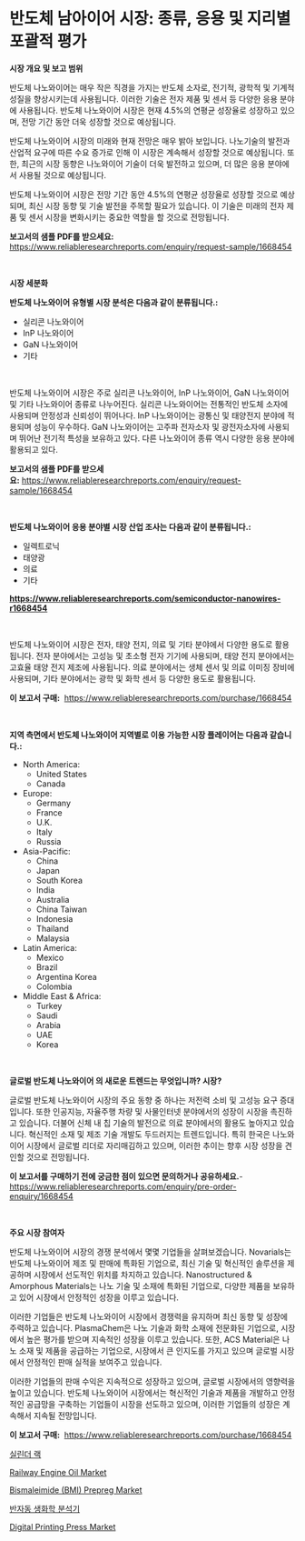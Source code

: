 <p><h1>반도체 남아이어 시장: 종류, 응용 및 지리별 포괄적 평가</h1></p><p><strong>시장 개요 및 보고 범위</strong></p>
<p><p>반도체 나노와이어는 매우 작은 직경을 가지는 반도체 소자로, 전기적, 광학적 및 기계적 성질을 향상시키는데 사용됩니다. 이러한 기술은 전자 제품 및 센서 등 다양한 응용 분야에 사용됩니다. 반도체 나노와이어 시장은 현재 4.5%의 연평균 성장율로 성장하고 있으며, 전망 기간 동안 더욱 성장할 것으로 예상됩니다.</p><p>반도체 나노와이어 시장의 미래와 현재 전망은 매우 밝아 보입니다. 나노기술의 발전과 산업적 요구에 따른 수요 증가로 인해 이 시장은 계속해서 성장할 것으로 예상됩니다. 또한, 최근의 시장 동향은 나노와이어 기술이 더욱 발전하고 있으며, 더 많은 응용 분야에서 사용될 것으로 예상됩니다.</p><p>반도체 나노와이어 시장은 전망 기간 동안 4.5%의 연평균 성장율로 성장할 것으로 예상되며, 최신 시장 동향 및 기술 발전을 주목할 필요가 있습니다. 이 기술은 미래의 전자 제품 및 센서 시장을 변화시키는 중요한 역할을 할 것으로 전망됩니다.</p></p>
<p><strong>보고서의 샘플 PDF를 받으세요:</strong> <a href="https://www.reliableresearchreports.com/enquiry/request-sample/1668454">https://www.reliableresearchreports.com/enquiry/request-sample/1668454</a></p>
<p>&nbsp;</p>
<p><strong>시장 세분화</strong></p>
<p><strong>반도체 나노와이어 유형별 시장 분석은 다음과 같이 분류됩니다.:</strong></p>
<p><ul><li>실리콘 나노와이어</li><li>InP 나노와이어</li><li>GaN 나노와이어</li><li>기타</li></ul></p>
<p>&nbsp;</p>
<p><p>반도체 나노와이어 시장은 주로 실리콘 나노와이어, InP 나노와이어, GaN 나노와이어 및 기타 나노와이어 종류로 나누어진다. 실리콘 나노와이어는 전통적인 반도체 소자에 사용되며 안정성과 신뢰성이 뛰어나다. InP 나노와이어는 광통신 및 태양전지 분야에 적용되며 성능이 우수하다. GaN 나노와이어는 고주파 전자소자 및 광전자소자에 사용되며 뛰어난 전기적 특성을 보유하고 있다. 다른 나노와이어 종류 역시 다양한 응용 분야에 활용되고 있다.</p></p>
<p><strong>보고서의 샘플 PDF를 받으세요:</strong>&nbsp;<a href="https://www.reliableresearchreports.com/enquiry/request-sample/1668454">https://www.reliableresearchreports.com/enquiry/request-sample/1668454</a></p>
<p>&nbsp;</p>
<p><strong> 반도체 나노와이어 응용 분야별 시장 산업 조사는 다음과 같이 분류됩니다.:</strong></p>
<p><ul><li>일렉트로닉</li><li>태양광</li><li>의료</li><li>기타</li></ul></p>
<p><strong><a href="https://www.reliableresearchreports.com/semiconductor-nanowires-r1668454">https://www.reliableresearchreports.com/semiconductor-nanowires-r1668454</a></strong></p>
<p>&nbsp;</p>
<p><p>반도체 나노와이어 시장은 전자, 태양 전지, 의료 및 기타 분야에서 다양한 용도로 활용됩니다. 전자 분야에서는 고성능 및 초소형 전자 기기에 사용되며, 태양 전지 분야에서는 고효율 태양 전지 제조에 사용됩니다. 의료 분야에서는 생체 센서 및 의료 이미징 장비에 사용되며, 기타 분야에서는 광학 및 화학 센서 등 다양한 용도로 활용됩니다.</p></p>
<p><strong>이 보고서 구매:</strong>&nbsp; <a href="https://www.reliableresearchreports.com/purchase/1668454">https://www.reliableresearchreports.com/purchase/1668454</a></p>
<p>&nbsp;</p>
<p><strong>지역 측면에서 반도체 나노와이어 지역별로 이용 가능한 시장 플레이어는 다음과 같습니다.:</strong></p>
<p><ul>
    <li>
        North America:
        <ul>
            <li>United States</li>
            <li>Canada</li>
        </ul>
    </li>
    <li>
        Europe:
        <ul>
            <li>Germany</li>
            <li>France</li>
            <li>U.K.</li>
            <li>Italy</li>
            <li>Russia</li>
        </ul>
    </li>
    <li>
        Asia-Pacific:
        <ul>
            <li>China</li>
            <li>Japan</li>
            <li>South Korea</li>
            <li>India</li>
            <li>Australia</li>
            <li>China Taiwan</li>
            <li>Indonesia</li>
            <li>Thailand</li>
            <li>Malaysia</li>
        </ul>
    </li>
    <li>
        Latin America:
        <ul>
            <li>Mexico</li>
            <li>Brazil</li>
            <li>Argentina Korea</li>
            <li>Colombia</li>
        </ul>
    </li>
    <li>
        Middle East & Africa:
        <ul>
            <li>Turkey</li>
            <li>Saudi</li>
            <li>Arabia</li>
            <li>UAE</li>
            <li>Korea</li>
        </ul>
    </li>
    </ul></p>
<p>&nbsp;</p>
<p><strong>글로벌 반도체 나노와이어 의 새로운 트렌드는 무엇입니까? 시장?</strong></p>
<p><p>글로벌 반도체 나노와이어 시장의 주요 동향 중 하나는 저전력 소비 및 고성능 요구 증대입니다. 또한 인공지능, 자율주행 차량 및 사물인터넷 분야에서의 성장이 시장을 촉진하고 있습니다. 더불어 신체 내 칩 기술의 발전으로 의료 분야에서의 활용도 높아지고 있습니다. 혁신적인 소재 및 제조 기술 개발도 두드러지는 트렌드입니다. 특히 한국은 나노와이어 시장에서 글로벌 리더로 자리매김하고 있으며, 이러한 추이는 향후 시장 성장을 견인할 것으로 전망됩니다.</p></p>
<p><strong>이 보고서를 구매하기 전에 궁금한 점이 있으면 문의하거나 공유하세요.</strong>- <a href="https://www.reliableresearchreports.com/enquiry/pre-order-enquiry/1668454">https://www.reliableresearchreports.com/enquiry/pre-order-enquiry/1668454</a></p>
<p>&nbsp;</p>
<p><strong>주요 시장 참여자</strong></p>
<p><p>반도체 나노와이어 시장의 경쟁 분석에서 몇몇 기업들을 살펴보겠습니다. Novarials는 반도체 나노와이어 제조 및 판매에 특화된 기업으로, 최신 기술 및 혁신적인 솔루션을 제공하며 시장에서 선도적인 위치를 차지하고 있습니다. Nanostructured & Amorphous Materials는 나노 기술 및 소재에 특화된 기업으로, 다양한 제품을 보유하고 있어 시장에서 안정적인 성장을 이루고 있습니다.</p><p>이러한 기업들은 반도체 나노와이어 시장에서 경쟁력을 유지하며 최신 동향 및 성장에 주력하고 있습니다. PlasmaChem은 나노 기술과 화학 소재에 전문화된 기업으로, 시장에서 높은 평가를 받으며 지속적인 성장을 이루고 있습니다. 또한, ACS Material은 나노 소재 및 제품을 공급하는 기업으로, 시장에서 큰 인지도를 가지고 있으며 글로벌 시장에서 안정적인 판매 실적을 보여주고 있습니다.</p><p>이러한 기업들의 판매 수익은 지속적으로 성장하고 있으며, 글로벌 시장에서의 영향력을 높이고 있습니다. 반도체 나노와이어 시장에서는 혁신적인 기술과 제품을 개발하고 안정적인 공급망을 구축하는 기업들이 시장을 선도하고 있으며, 이러한 기업들의 성장은 계속해서 지속될 전망입니다.</p></p>
<p><strong>이 보고서 구매:</strong>&nbsp;&nbsp;<a href="https://www.reliableresearchreports.com/purchase/1668454">https://www.reliableresearchreports.com/purchase/1668454</a></p>
<p><p><a href="https://github.com/JackieFauhey9089475/Market-Research-Report-List-1/blob/main/663715556430.md">실린더 랙</a></p><p><a href="https://issuu.com/reportprime-2/docs/railway-engine-oil-market-size-2030.pptx">Railway Engine Oil Market</a></p><p><a href="https://issuu.com/reportprime-2/docs/bismaleimide-bmi-prepreg-market-size-2030.pptx">Bismaleimide (BMI) Prepreg Market</a></p><p><a href="https://medium.com/@cierrahayes645/%EB%B0%98%EC%9E%90%EB%8F%99-%EC%83%9D%ED%99%94%ED%95%99-%EB%B6%84%EC%84%9D%EA%B8%B0-%EC%8B%9C%EC%9E%A5-%EC%A7%80%ED%91%9C-%ED%95%B4%EB%8F%85-%EC%8B%9C%EC%9E%A5-%EC%A0%90%EC%9C%A0%EC%9C%A8-%ED%8A%B8%EB%A0%8C%EB%93%9C-%EB%B0%8F-%EC%84%B1%EC%9E%A5-%ED%8C%A8%ED%84%B4-1d6d7ec4ea92">반자동 생화학 분석기</a></p><p><a href="https://www.linkedin.com/pulse/digital-printing-press-market-comprehensive-assessment-type-mz14e">Digital Printing Press Market</a></p></p>